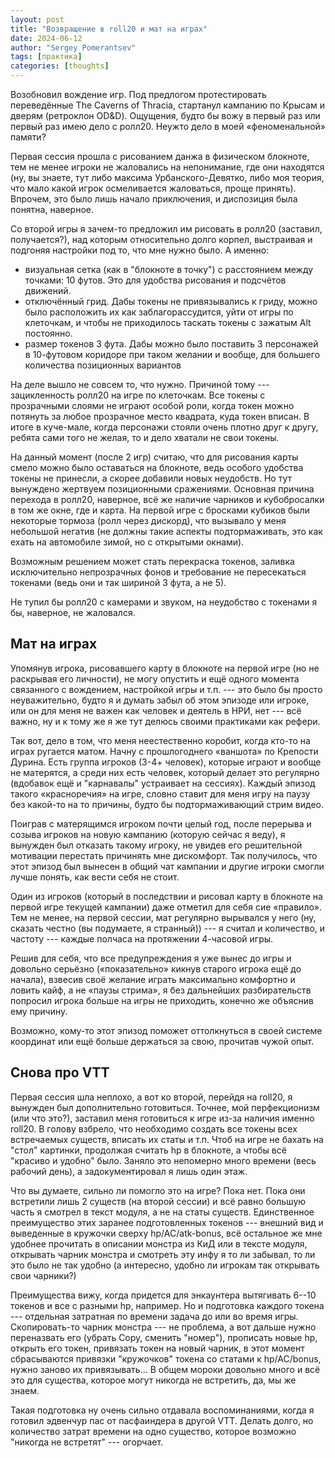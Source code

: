 ```yaml
---
layout: post
title: "Возвращение в roll20 и мат на играх"
date: 2024-06-12
author: "Sergey Pomerantsev"
tags: [практика]
categories: [thoughts]
---
```


Возобновил вождение игр. Под предлогом протестировать переведённые The Caverns of Thracia, стартанул кампанию по Крысам и дверям (ретроклон OD&D). Ощущения, будто бы вожу в первый раз или первый раз имею дело с ролл20. Неужто дело в моей «феноменальной» памяти?

Первая сессия прошла с рисованием данжа в физическом блокноте, тем не менее игроки не жаловались на непонимание, где они находятся (ну, вы знаете, тут либо максима Урбанского-Девятко, либо моя теория, что мало какой игрок осмеливается жаловаться, проще принять). Впрочем, это было лишь начало приключения, и диспозиция была понятна, наверное.

Со второй игры я зачем-то предложил им рисовать в ролл20 (заставил, получается?), над которым относительно долго корпел, выстраивая и подгоняя настройки под то, что мне нужно было. А именно:

- визуальная сетка (как в "блокноте в точку") с расстоянием между точками: 10 футов. Это для удобства рисования и подсчётов движений.
- отключённый грид. Дабы токены не привязывались к гриду, можно было расположить их как заблагорассудится, уйти от игры по клеточкам, и чтобы не приходилось таскать токены с зажатым Alt постоянно.
- размер токенов 3 фута. Дабы можно было поставить 3 персонажей в 10-футовом коридоре при таком желании и вообще, для большего количества позиционных вариантов

На деле вышло не совсем то, что нужно. Причиной тому --- зацикленность ролл20 на игре по клеточкам. Все токены с прозрачными слоями не играют особой роли, когда токен можно потянуть за любое прозрачное место квадрата, куда токен вписан. В итоге в куче-мале, когда персонажи стояли очень плотно друг к другу, ребята сами того не желая, то и дело хватали не свои токены.

На данный момент (после 2 игр) считаю, что для рисования карты смело можно было оставаться на блокноте, ведь особого удобства токены не принесли, а скорее добавили новых неудобств. Но тут вынуждено жертвуем позиционными сражениями. Основная причина перехода в ролл20, наверное, всё же наличие чарников и кубобросалки в том же окне, где и карта. На первой игре с бросками кубиков были некоторые тормоза (ролл через дискорд), что вызывало у меня небольшой негатив (не должны такие аспекты подтормаживать, это как ехать на автомобиле зимой, но с открытыми окнами).

Возможным решением может стать перекраска токенов, заливка исключительно непрозрачных фонов и требование не пересекаться токенами (ведь они и так шириной 3 фута, а не 5).

Не тупил бы ролл20 с камерами и звуком, на неудобство с токенами я бы, наверное, не жаловался.

## Мат на играх

Упомянув игрока, рисовавшего карту в блокноте на первой игре (но не раскрывая его личности), не могу опустить и ещё одного момента связанного с вождением, настройкой игры и т.п. --- это было бы просто неуважительно, будто я и думать забыл об этом эпизоде или игроке, или он для меня не важен как человек и деятель в НРИ, нет --- всё важно, ну и к тому же я же тут делюсь своими практиками как рефери.

Так вот, дело в том, что меня неестественно коробит, когда кто-то на играх ругается матом. Начну с прошлогоднего «ваншота» по Крепости Дурина. Есть группа игроков (3-4+ человек), которые играют и вообще не матерятся, а среди них есть человек, который делает это регулярно (вдобавок ещё и "карнавалы" устраивает на сессиях). Каждый эпизод такого «красноречия» на игре, словно ставит для меня игру на паузу без какой-то на то причины, будто бы подтормаживающий стрим видео.

Поиграв с матерящимся игроком почти целый год, после перерыва и созыва игроков на новую кампанию (которую сейчас я веду), я вынужден был отказать такому игроку, не увидев его решительной мотивации перестать причинять мне дискомфорт. Так получилось, что этот эпизод был вынесен в общий чат кампании и другие игроки смогли лучше понять, как вести себя не стоит.

Один из игроков (который в последствии и рисовал карту в блокноте на первой игре текущей кампании) даже отметил для себя сие «правило». Тем не менее, на первой сессии, мат регулярно вырывался у него (ну, сказать честно (вы подумаете, я странный)) --- я считал и количество, и частоту --- каждые полчаса на протяжении 4-часовой игры.

Решив для себя, что все предупреждения я уже вынес до игры и довольно серьёзно («показательно» кикнув старого игрока ещё до начала), взвесив своё желание играть максимально комфортно и ловить кайф, а не «паузы стрима», я без дальнейших разбирательств попросил игрока больше на игры не приходить, конечно же объяснив ему причину.

Возможно, кому-то этот эпизод поможет оттолкнуться в своей системе координат или ещё больше держаться за свою, прочитав чужой опыт.

## Снова про VTT

Первая сессия шла неплохо, а вот ко второй, перейдя на roll20, я вынужден был дополнительно готовиться. Точнее, мой перфекционизм (или что это?), заставил меня готовиться к игре из-за наличия именно roll20. В голову взбрело, что необходимо создать все токены всех встречаемых существ, вписать их статы и т.п. Чтоб на игре не бахать на "стол" картинки, продолжая считать hp в блокноте, а чтобы всё "красиво и удобно" было. Заняло это непомерно много времени (весь рабочий день), а задокументировал я лишь один этаж.

Что вы думаете, сильно ли помогло это на игре? Пока нет. Пока они встретили лишь 2 существ (на второй сессии) и всё равно большую часть я смотрел в текст модуля, а не на статы существ. Единственное преимущество этих заранее подготовленных токенов --- внешний вид и выведенные в кружочки сверху hp/AC/atk-bonus, всё остальное же мне удобнее прочитать в описании монстра из КиД или в тексте модуля, открывать чарник монстра и смотреть эту инфу я то ли забывал, то ли это было не так удобно (а интересно, удобно ли игрокам так открывать свои чарники?)

Преимущества вижу, когда придется для энкаунтера вытягивать 6--10 токенов и все с разными hp, например. Но и подготовка каждого токена --- отдельная затратная по времени задача до или во время игры. Скопировать-то чарник монстра --- не проблема, а вот дальше нужно переназвать его (убрать Copy, сменить "номер"), прописать новые hp, открыть его токен, привязать токен на новый чарник, в этот момент сбрасываются привязки "кружочков" токена со статами к hp/AC/bonus, нужно заново их привязывать... В общем мороки довольно много и всё это для существа, которое могут никогда не встретить, да, мы же знаем.

Такая подготовка ну очень сильно отдавала воспоминаниями, когда я готовил эдвенчур пас от пасфаиндера в другой VTT. Делать долго, но количество затрат времени на одно существо, которое возможно "никогда не встретят" --- огорчает.
